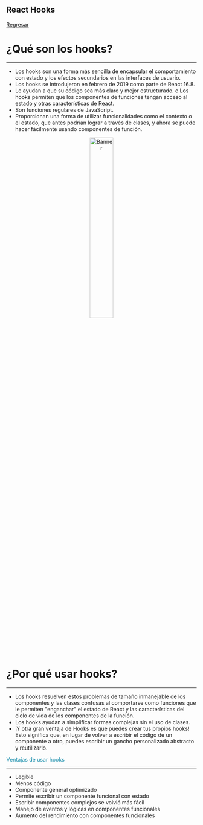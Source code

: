 ## React Hooks

[Regresar](/CodingBootcampsESPOL-FPR/)

¿Qué son los hooks?
===========

* * *

* Los hooks son una forma más sencilla de encapsular el comportamiento con estado y los efectos secundarios en las interfaces de usuario.
* Los hooks se introdujeron en febrero de 2019 como parte de React 16.8.
* Le ayudan a que su código sea más claro y mejor estructurado.
c Los hooks permiten que los componentes de funciones tengan acceso al estado y otras características de React.
* Son funciones regulares de JavaScript.
* Proporcionan una forma de utilizar funcionalidades como el contexto o el estado, que antes podrían lograr a través de clases, y ahora se puede hacer fácilmente usando componentes de función.

<p align="center">
<img src="https://res.cloudinary.com/practicaldev/image/fetch/s--q3uEVYYT--/c_imagga_scale,f_auto,fl_progressive,h_420,q_auto,w_1000/https://dev-to-uploads.s3.amazonaws.com/uploads/articles/ekjlwtc87ktcrzmahn9j.png" width="35%" alt="Banner"/>
</p>

¿Por qué usar hooks?
===========

* * *

* Los hooks resuelven estos problemas de tamaño inmanejable de los componentes y las clases confusas al comportarse como funciones que le permiten "enganchar" el estado de React y las características del ciclo de vida de los componentes de la función.
* Los hooks ayudan a simplificar formas complejas sin el uso de clases.
* ¡Y otra gran ventaja de Hooks es que puedes crear tus propios hooks! Esto significa que, en lugar de volver a escribir el código de un componente a otro, puedes escribir un gancho personalizado abstracto y reutilizarlo.

<span style="color: #188eac"> Ventajas de usar hooks </span>

* * *

*	Legible
*	Menos código
*	Componente general optimizado
*	Permite escribir un componente funcional con estado
*	Escribir componentes complejos se volvió más fácil
*	Manejo de eventos y lógicas en componentes funcionales
*	Aumento del rendimiento con componentes funcionales
